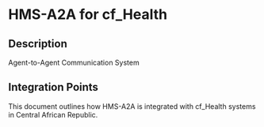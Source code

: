 # HMS-A2A for cf_Health

## Description

Agent-to-Agent Communication System

## Integration Points

This document outlines how HMS-A2A is integrated with cf_Health systems in Central African Republic.
